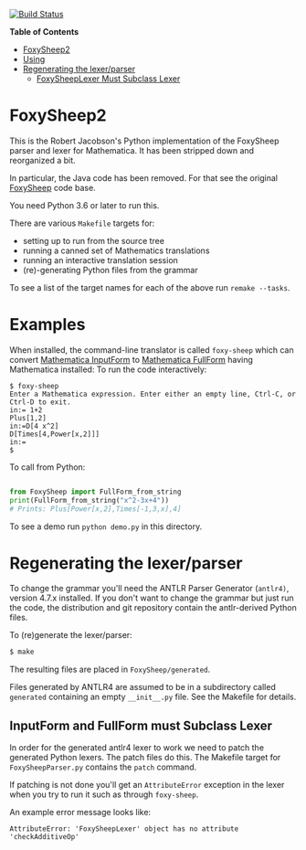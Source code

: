 [![Build Status](https://travis-ci.org/rocky/FoxySheep2.svg?branch=master)](https://travis-ci.org/rocky/FoxySheep2)

<!-- markdown-toc start - Don't edit this section. Run M-x markdown-toc-refresh-toc -->
**Table of Contents**

- [FoxySheep2](#foxysheep2)
- [Using](#using)
- [Regenerating the lexer/parser](#regenerating-the-lexerparser)
    - [FoxySheepLexer Must Subclass Lexer](#foxysheeplexer-must-subclass-lexer)

<!-- markdown-toc end -->
# FoxySheep2

This is the Robert Jacobson's Python implementation of the FoxySheep parser and lexer for Mathematica.
It has been stripped down and reorganized a bit.

In particular, the Java code has been removed. For that see the original [FoxySheep](https://github.com/rljacobson/FoxySheep) code base.

You need Python 3.6 or later to run this.

There are various `Makefile` targets for:

* setting up to run from the source tree
* running a canned set of Mathematics translations
* running an interactive translation session
* (re)-generating Python files from the grammar

To see a list of the target names for each of the above run `remake --tasks`.

# Examples

When installed, the command-line translator is called `foxy-sheep`
which can convert [Mathematica InputForm](https://reference.wolfram.com/language/ref/InputForm.html) to [Mathematica FullForm](https://reference.wolfram.com/language/ref/FullForm.html)
having Mathematica installed: To run the code interactively:

```
$ foxy-sheep
Enter a Mathematica expression. Enter either an empty line, Ctrl-C, or Ctrl-D to exit.
in:= 1+2
Plus[1,2]
in:=D[4 x^2]
D[Times[4,Power[x,2]]]
in:=
$
```

To call from Python:

```python

from FoxySheep import FullForm_from_string
print(FullForm_from_string("x^2-3x+4"))
# Prints: Plus[Power[x,2],Times[-1,3,x],4]
```


To see a demo run `python demo.py` in this directory.

# Regenerating the lexer/parser

To change the grammar you'll need the ANTLR Parser Generator (`antlr4)`, version 4.7.x  installed. If you don't want to change the grammar but just run the code, the distribution and git repository contain the antlr-derived Python files.

To (re)generate the lexer/parser:

```bash
$ make
```

The resulting files are placed in `FoxySheep/generated`.

Files generated by ANTLR4 are assumed to be in a subdirectory called `generated` containing an empty `__init__.py` file. See the Makefile for details.

## InputForm and FullForm must Subclass Lexer

In order for the generated antlr4 lexer to work we need to patch the generated Python lexers. The patch files do this.
The Makefile target for `FoxySheepParser.py` contains the `patch` command.

If patching is not done you'll get an `AttributeError` exception in the lexer when you try to run it such as through `foxy-sheep`.

An example error message looks like:

```
AttributeError: 'FoxySheepLexer' object has no attribute 'checkAdditiveOp'
```
